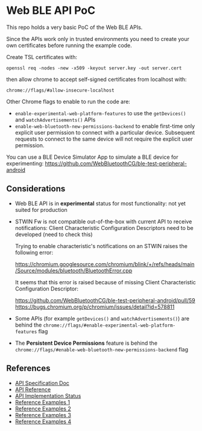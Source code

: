# Web BLE API PoC

This repo holds a very basic PoC of the Web BLE APIs.

Since the APIs work only in trusted environments you need to create your own certificates before running the example code.

Create TSL certificates with:
```
openssl req -nodes -new -x509 -keyout server.key -out server.cert
```
then allow chrome to accept self-signed certificates from localhost with:
```
chrome://flags/#allow-insecure-localhost
```
Other Chrome flags to enable to run the code are:

* ```enable-experimental-web-platform-features``` to use the ```getDevices()``` and ```watchAdvertisements()``` APIs
* ```enable-web-bluetooth-new-permissions-backend``` to enable first-time only explicit user permission to connect with a particular device. Subsequent requests to connect to the same device will not require the explicit user permission.

You can use a BLE Device Simulator App to simulate a BLE device for experimenting:
https://github.com/WebBluetoothCG/ble-test-peripheral-android

## Considerations

* Web BLE API is in __experimental__ status for most functionality: not yet suited for production
* STWIN Fw is not compatible out-of-the-box with current API to receive notifications: Client Characteristic Configuration Descriptors need to be developed (need to check this)

  Trying to enable characteristic's notifications on an STWIN raises the following error:

  https://chromium.googlesource.com/chromium/blink/+/refs/heads/main/Source/modules/bluetooth/BluetoothError.cpp

  It seems that this error is raised because of missing Client Characteristic Configuration Descriptor:
  
  https://github.com/WebBluetoothCG/ble-test-peripheral-android/pull/59
  https://bugs.chromium.org/p/chromium/issues/detail?id=578811
  
* Some APIs (for example ```getDevices()``` and ```watchAdvertisements()```) are behind the ```chrome://flags/#enable-experimental-web-platform-features``` flag
* The __Persistent Device Permissions__ feature is behind the ```chrome://flags/#enable-web-bluetooth-new-permissions-backend``` flag

## References

* [API Specification Doc](https://webbluetoothcg.github.io/web-bluetooth/)
* [API Reference](https://developer.mozilla.org/en-US/docs/Web/API/Web_Bluetooth_API)
* [API Implementation Status](https://github.com/WebBluetoothCG/web-bluetooth/blob/main/implementation-status.md)
* [Reference Examples 1](https://developers.google.com/web/updates/2015/07/interact-with-ble-devices-on-the-web)
* [Reference Examples 2](https://github.com/WebBluetoothCG/demos)
* [Reference Examples 3](https://googlechrome.github.io/samples/web-bluetooth/)
* [Reference Examples 4](https://googlechrome.github.io/samples/web-bluetooth/watch-advertisements.html)
